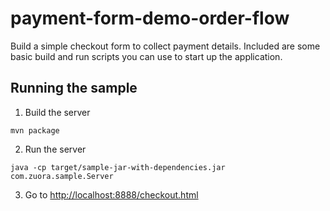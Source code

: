# payment-form-demo-order-flow

Build a simple checkout form to collect payment details. Included are some basic
build and run scripts you can use to start up the application.

## Running the sample

1. Build the server

~~~
mvn package
~~~

2. Run the server

~~~
java -cp target/sample-jar-with-dependencies.jar com.zuora.sample.Server
~~~

3. Go to [http://localhost:8888/checkout.html](http://localhost:8888/checkout.html)
